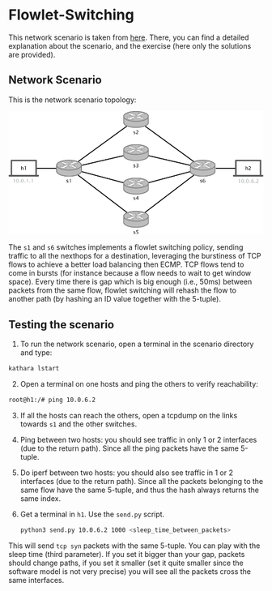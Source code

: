 # Flowlet-Switching
This network scenario is taken from [here](https://github.com/nsg-ethz/p4-learning/tree/master/exercises/05-ECMP).
There, you can find a detailed explanation about the scenario, and the exercise (here only the solutions are provided).

## Network Scenario

This is the network scenario topology: 

![topology](images/multi_hop_topo.png)

The `s1` and `s6` switches implements a flowlet switching policy, sending traffic to all the nexthops for a destination,
leveraging the burstiness of TCP flows to achieve a better load balancing then ECMP. TCP flows tend to come in bursts 
(for instance because a flow needs to wait to get window space). 
Every time there is gap which is big enough (i.e., 50ms) between packets from the same flow, 
flowlet switching will rehash the flow to another path (by hashing an ID value together with the 5-tuple).

## Testing the scenario
1. To run the network scenario, open a terminal in the scenario directory and type: 
```bash
kathara lstart 
```

2. Open a terminal on one hosts and ping the others to verify reachability:
```bash
root@h1:/# ping 10.0.6.2 
```

3. If all the hosts can reach the others, open a tcpdump on the links towards `s1` and the other switches.

4. Ping between two hosts: you should see traffic in only 1 or 2 interfaces (due to the return path).
   Since all the ping packets have the same 5-tuple.

5. Do iperf between two hosts: you should also see traffic in 1 or 2 interfaces (due to the return path).
   Since all the packets belonging to the same flow have the same 5-tuple, and thus the hash always returns the same index.

6. Get a terminal in `h1`. Use the `send.py` script.

   ```bash
   python3 send.py 10.0.6.2 1000 <sleep_time_between_packets>
   ```

This will send `tcp syn` packets with the same 5-tuple. You can play with the sleep time (third parameter). 
If you set it bigger than your gap, packets should change paths, if you set it smaller (set it quite smaller 
since the software model is not very precise) you will see all the packets cross the same interfaces.

